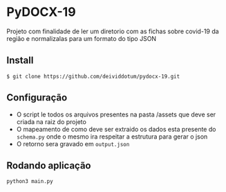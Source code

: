 # PyDOCX-19

Projeto com finalidade de ler um diretorio com as fichas sobre covid-19 da região e normalizalas para um formato do tipo JSON



## Install

```
$ git clone https://github.com/deividdotum/pydocx-19.git
```
## Configuração

- O script le todos os arquivos presentes na pasta /assets que deve ser criada na raiz do projeto
- O mapeamento de como deve ser extraido os dados esta presente do `schema.py` onde o mesmo ira respeitar a estrutura para gerar o json
- O retorno sera gravado em `output.json`

## Rodando aplicação

```
python3 main.py
```
